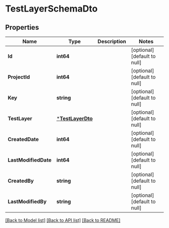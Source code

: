 # TestLayerSchemaDto

## Properties
Name | Type | Description | Notes
------------ | ------------- | ------------- | -------------
**Id** | **int64** |  | [optional] [default to null]
**ProjectId** | **int64** |  | [optional] [default to null]
**Key** | **string** |  | [optional] [default to null]
**TestLayer** | [***TestLayerDto**](TestLayerDto.md) |  | [optional] [default to null]
**CreatedDate** | **int64** |  | [optional] [default to null]
**LastModifiedDate** | **int64** |  | [optional] [default to null]
**CreatedBy** | **string** |  | [optional] [default to null]
**LastModifiedBy** | **string** |  | [optional] [default to null]

[[Back to Model list]](../README.md#documentation-for-models) [[Back to API list]](../README.md#documentation-for-api-endpoints) [[Back to README]](../README.md)

